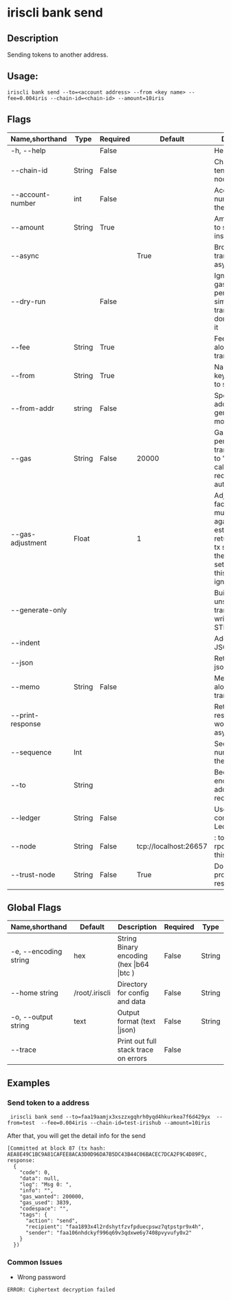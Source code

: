 # iriscli bank send

## Description

Sending tokens to another address. 

## Usage:

```
iriscli bank send --to=<account address> --from <key name> --fee=0.004iris --chain-id=<chain-id> --amount=10iris
```

 

## Flags

| Name,shorthand   | Type   | Required | Default               | Description                                                  |
| ---------------- | ------ | -------- | --------------------- | ------------------------------------------------------------ |
| -h, --help       |        | False    |                       | Help for send                                                |
| --chain-id       | String | False    |                       | Chain ID of tendermint node                                  |
| --account-number | int    | False    |                       | AccountNumber number to sign the tx                          |
| --amount         | String | True     |                       | Amount of coins to send, for instance: 10iris                |
| --async          |        |          | True                  | Broadcast transactions asynchronously                        |
| --dry-run        |        | False    |                       | Ignore the --gas flag and perform a simulation of a transaction, but don't broadcast it |
| --fee            | String | True     |                       | Fee to pay along with transaction                            |
| --from           | String | True     |                       | Name of private key with which to sign                       |
| --from-addr      | string | False    |                       | Specify from address in generate-only mode                   |
| --gas            | String | False    | 20000                 | Gas limit to set per-transaction; set to "simulate" to calculate required gas automatically |
| --gas-adjustment | Float  |          | 1                     | Adjustment factor to be multiplied against the estimate returned by the tx simulation; if the gas limit is set manually this flag is ignored |
| --generate-only  |        |          |                       | Build an unsigned transaction and write it to STDOUT         |
| --indent         |        |          |                       | Add indent to JSON response                                  |
| --json           |        |          |                       | Return output in json format                                 |
| --memo           | String | False    |                       | Memo to send along with transaction                          |
| --print-response |        |          |                       | Return tx response (only works with async = false)           |
| --sequence       | Int    |          |                       | Sequence number to sign the tx                               |
| --to             | String |          |                       | Bech32 encoding address to receive coins                     |
| --ledger         | String | False    |                       | Use a connected Ledger device                                |
| --node           | String | False    | tcp://localhost:26657 | <host>:<port> to tendermint rpc interface for this chain     |
| --trust-node     | String | False    | True                  | Don't verify proofs for responses                            |



## Global Flags

| Name,shorthand        | Default        | Description                                 | Required | Type   |
| --------------------- | -------------- | ------------------------------------------- | -------- | ------ |
| -e, --encoding string | hex            | String   Binary encoding (hex \|b64 \|btc ) | False    | String |
| --home string         | /root/.iriscli | Directory for config and data               | False    | String |
| -o, --output string   | text           | Output format (text \|json)                 | False    | String |
| --trace               |                | Print out full stack trace on errors        | False    |        |

## Examples

### Send token to a address 

```
 iriscli bank send --to=faa19aamjx3xszzxgqhrh0yqd4hkurkea7f6d429yx  --from=test  --fee=0.004iris --chain-id=test-irishub --amount=10iris
```

After that, you will get the detail info for the send

```
[Committed at block 87 (tx hash: AEA8E49C1BC9A81CAFEE8ACA3D0D96DA7B5DC43B44C06BACEC7DCA2F9C4D89FC, response:
  {
    "code": 0,
    "data": null,
    "log": "Msg 0: ",
    "info": "",
    "gas_wanted": 200000,
    "gas_used": 3839,
    "codespace": "",
    "tags": {
      "action": "send",
      "recipient": "faa1893x4l2rdshytfzvfpduecpswz7qtpstpr9x4h",
      "sender": "faa106nhdckyf996q69v3qdxwe6y7408pvyvufy0x2"
    }
  })
```
### Common Issues

* Wrong password

```$xslt
ERROR: Ciphertext decryption failed
```
